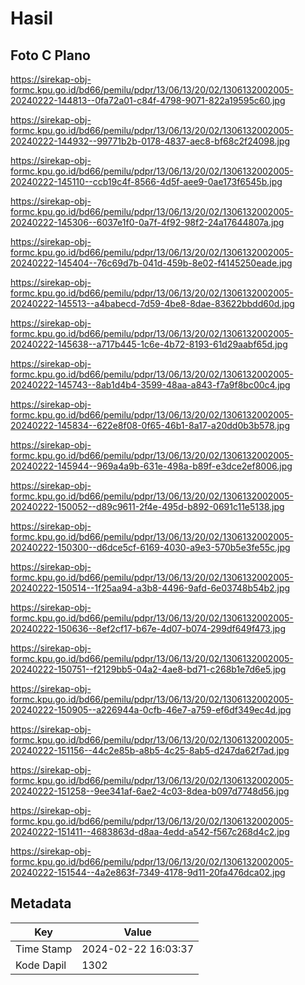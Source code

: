# Hasil

## Foto C Plano

https://sirekap-obj-formc.kpu.go.id/bd66/pemilu/pdpr/13/06/13/20/02/1306132002005-20240222-144813--0fa72a01-c84f-4798-9071-822a19595c60.jpg

https://sirekap-obj-formc.kpu.go.id/bd66/pemilu/pdpr/13/06/13/20/02/1306132002005-20240222-144932--99771b2b-0178-4837-aec8-bf68c2f24098.jpg

https://sirekap-obj-formc.kpu.go.id/bd66/pemilu/pdpr/13/06/13/20/02/1306132002005-20240222-145110--ccb19c4f-8566-4d5f-aee9-0ae173f6545b.jpg

https://sirekap-obj-formc.kpu.go.id/bd66/pemilu/pdpr/13/06/13/20/02/1306132002005-20240222-145306--6037e1f0-0a7f-4f92-98f2-24a17644807a.jpg

https://sirekap-obj-formc.kpu.go.id/bd66/pemilu/pdpr/13/06/13/20/02/1306132002005-20240222-145404--76c69d7b-041d-459b-8e02-f4145250eade.jpg

https://sirekap-obj-formc.kpu.go.id/bd66/pemilu/pdpr/13/06/13/20/02/1306132002005-20240222-145513--a4babecd-7d59-4be8-8dae-83622bbdd60d.jpg

https://sirekap-obj-formc.kpu.go.id/bd66/pemilu/pdpr/13/06/13/20/02/1306132002005-20240222-145638--a717b445-1c6e-4b72-8193-61d29aabf65d.jpg

https://sirekap-obj-formc.kpu.go.id/bd66/pemilu/pdpr/13/06/13/20/02/1306132002005-20240222-145743--8ab1d4b4-3599-48aa-a843-f7a9f8bc00c4.jpg

https://sirekap-obj-formc.kpu.go.id/bd66/pemilu/pdpr/13/06/13/20/02/1306132002005-20240222-145834--622e8f08-0f65-46b1-8a17-a20dd0b3b578.jpg

https://sirekap-obj-formc.kpu.go.id/bd66/pemilu/pdpr/13/06/13/20/02/1306132002005-20240222-145944--969a4a9b-631e-498a-b89f-e3dce2ef8006.jpg

https://sirekap-obj-formc.kpu.go.id/bd66/pemilu/pdpr/13/06/13/20/02/1306132002005-20240222-150052--d89c9611-2f4e-495d-b892-0691c11e5138.jpg

https://sirekap-obj-formc.kpu.go.id/bd66/pemilu/pdpr/13/06/13/20/02/1306132002005-20240222-150300--d6dce5cf-6169-4030-a9e3-570b5e3fe55c.jpg

https://sirekap-obj-formc.kpu.go.id/bd66/pemilu/pdpr/13/06/13/20/02/1306132002005-20240222-150514--1f25aa94-a3b8-4496-9afd-6e03748b54b2.jpg

https://sirekap-obj-formc.kpu.go.id/bd66/pemilu/pdpr/13/06/13/20/02/1306132002005-20240222-150636--8ef2cf17-b67e-4d07-b074-299df649f473.jpg

https://sirekap-obj-formc.kpu.go.id/bd66/pemilu/pdpr/13/06/13/20/02/1306132002005-20240222-150751--f2129bb5-04a2-4ae8-bd71-c268b1e7d6e5.jpg

https://sirekap-obj-formc.kpu.go.id/bd66/pemilu/pdpr/13/06/13/20/02/1306132002005-20240222-150905--a226944a-0cfb-46e7-a759-ef6df349ec4d.jpg

https://sirekap-obj-formc.kpu.go.id/bd66/pemilu/pdpr/13/06/13/20/02/1306132002005-20240222-151156--44c2e85b-a8b5-4c25-8ab5-d247da62f7ad.jpg

https://sirekap-obj-formc.kpu.go.id/bd66/pemilu/pdpr/13/06/13/20/02/1306132002005-20240222-151258--9ee341af-6ae2-4c03-8dea-b097d7748d56.jpg

https://sirekap-obj-formc.kpu.go.id/bd66/pemilu/pdpr/13/06/13/20/02/1306132002005-20240222-151411--4683863d-d8aa-4edd-a542-f567c268d4c2.jpg

https://sirekap-obj-formc.kpu.go.id/bd66/pemilu/pdpr/13/06/13/20/02/1306132002005-20240222-151544--4a2e863f-7349-4178-9d11-20fa476dca02.jpg


## Metadata

| Key        | Value               |
| ---------- | ------------------- |
| Time Stamp | 2024-02-22 16:03:37 |
| Kode Dapil | 1302                |



